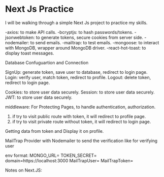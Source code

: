 # Next Js Practice

I will be walking through a simple Next Js project to practice my skills.

-axios: to make API calls.
-bcryptjs: to hash passwords/tokens.
-jsonwebtoken: to generate tokens, secure cookies from server side.
-nodemailer: to send emails.
-mailtrap: to test emails.
-mongoose: to interact with MongoDB, wrapper around MongoDB driver.
-react-hot-toast: to display toast messages.

Database Confuguartion and Connection

SignUp: generate token, save user to database, redirect to login page.
Login: verify user, match token, redirect to profile.
Logout: delete token, redirect to login page.

Cookies: to store user data securely.
Session: to store user data securely.
JWT: to store user data securely.

middleware: For Protecting Pages, to handle authentication, authorization.
1) if try to visit public route with token, it will redirect to profile page.
2) if try to visit private route without token, it will redirect to login page.

Getting data from token and Display it on profile.

MailTrap Provider with Nodemailer to send the verification like for verifying user

env format:
MONGO_URL= 
TOKEN_SECRET= 
domain=https://localhost:3000
MailTrapUser=
MailTrapToken=


Notes on Next.JS:
